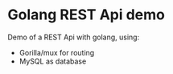 # Golang REST Api demo
Demo of a REST Api with golang, using:
- Gorilla/mux for routing
- MySQL as database